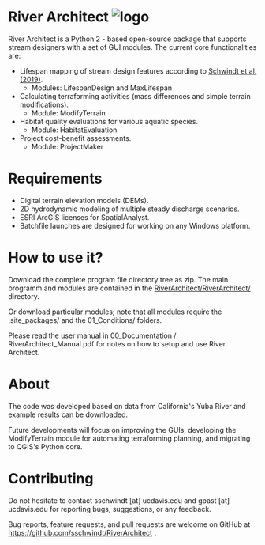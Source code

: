 # River Architect ![logo](https://github.com/sschwindt/RiverArchitect/raw/master/images/logo_small.ico)
River Architect is a Python 2 - based open-source package that supports stream designers with a set of 
GUI modules. The current core functionalities are:

 * Lifespan mapping of stream design features according to [Schwindt et al. (2019)][1].
    + Modules: LifespanDesign and MaxLifespan
 * Calculating terraforming activities (mass differences and simple terrain modifications).
    + Module: ModifyTerrain
 * Habitat quality evaluations for various aquatic species.
    + Module: HabitatEvaluation
 * Project cost-benefit assessments.
    + Module: ProjectMaker

# Requirements

 * Digital terrain elevation models (DEMs).
 * 2D hydrodynamic modeling of multiple steady discharge scenarios.
 * ESRI ArcGIS licenses for SpatialAnalyst.
 * Batchfile launches are designed for working on any Windows platform.


# How to use it?

Download the complete program file directory tree as zip. The main programm and modules are contained in the [RiverArchitect/RiverArchitect/][2] directory.

Or download particular modules; note that all modules require the .site_packages/ and the 01_Conditions/ folders.

Please read the user manual in 00_Documentation / RiverArchitect_Manual.pdf for notes on how to setup and use River Architect.


# About
The code was developed based on data from California's Yuba River and example results can be downloaded.

Future developments will focus on improving the GUIs, developing the ModifyTerrain module for automating
terraforming planning, and migrating to QGIS's Python core.


# Contributing
Do not hesitate to contact sschwindt [at] ucdavis.edu and gpast [at] ucdavis.edu for reporting bugs, suggestions, or any feedback.

Bug reports, feature requests, and pull requests are welcome on GitHub at https://github.com/sschwindt/RiverArchitect .


[1]: https://www.sciencedirect.com/science/article/pii/S0301479718312751 "Lifespan mapping"
[2]: https://github.com/sschwindt/RiverArchitect/tree/master/RiverArchitect
